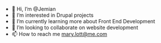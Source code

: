 - 👋 Hi, I’m @Jemian
- 👀 I’m interested in Drupal projects
- 🌱 I’m currently learning more about Front End Development
- 💞️ I’m looking to collaborate on website development
- 📫 How to reach me mary.lott@me.com

<!---
Jemian/Jemian is a ✨ special ✨ repository because its `README.md` (this file) appears on your GitHub profile.
You can click the Preview link to take a look at your changes.
--->
